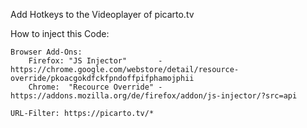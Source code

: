 Add Hotkeys to the Videoplayer of picarto.tv

How to inject this Code:
	
	Browser Add-Ons:
		Firefox: "JS Injector"	     - https://chrome.google.com/webstore/detail/resource-override/pkoacgokdfckfpndoffpifphamojphii
		Chrome:  "Recource Override" - https://addons.mozilla.org/de/firefox/addon/js-injector/?src=api
	
	URL-Filter: https://picarto.tv/*
